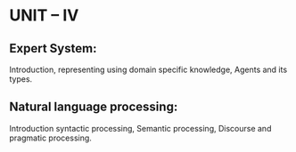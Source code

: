 # UNIT – IV 
## Expert System: 
Introduction, representing using domain specific knowledge, Agents and its types. 

## Natural language processing:
Introduction syntactic processing, Semantic processing, Discourse and pragmatic processing.
